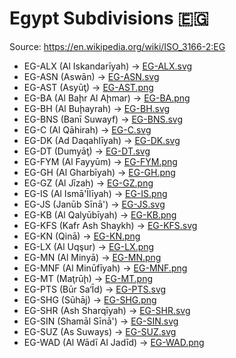 # Egypt Subdivisions 🇪🇬

Source: https://en.wikipedia.org/wiki/ISO_3166-2:EG

* EG-ALX (Al Iskandarīyah) -> [EG-ALX.svg](https://github.com/amckenna41/iso3166-flag-icons/blob/main/iso3166-2-icons/EG/EG-ALX.svg)
* EG-ASN (Aswān) -> [EG-ASN.svg](https://github.com/amckenna41/iso3166-flag-icons/blob/main/iso3166-2-icons/EG/EG-ASN.svg)
* EG-AST (Asyūţ) -> [EG-AST.png](https://github.com/amckenna41/iso3166-flag-icons/blob/main/iso3166-2-icons/EG/EG-AST.png)
* EG-BA (Al Baḩr Al Aḩmar) -> [EG-BA.png](https://github.com/amckenna41/iso3166-flag-icons/blob/main/iso3166-2-icons/EG/EG-BA.png)
* EG-BH (Al Buḩayrah) -> [EG-BH.svg](https://github.com/amckenna41/iso3166-flag-icons/blob/main/iso3166-2-icons/EG/EG-BH.svg)
* EG-BNS (Banī Suwayf) -> [EG-BNS.svg](https://github.com/amckenna41/iso3166-flag-icons/blob/main/iso3166-2-icons/EG/EG-BNS.svg)
* EG-C (Al Qāhirah) -> [EG-C.svg](https://github.com/amckenna41/iso3166-flag-icons/blob/main/iso3166-2-icons/EG/EG-C.svg)
* EG-DK (Ad Daqahlīyah) -> [EG-DK.svg](https://github.com/amckenna41/iso3166-flag-icons/blob/main/iso3166-2-icons/EG/EG-DK.svg)
* EG-DT (Dumyāţ) -> [EG-DT.svg](https://github.com/amckenna41/iso3166-flag-icons/blob/main/iso3166-2-icons/EG/EG-DT.svg)
* EG-FYM (Al Fayyūm) -> [EG-FYM.png](https://github.com/amckenna41/iso3166-flag-icons/blob/main/iso3166-2-icons/EG/EG-FYM.png)
* EG-GH (Al Gharbīyah) -> [EG-GH.png](https://github.com/amckenna41/iso3166-flag-icons/blob/main/iso3166-2-icons/EG/EG-GH.png)
* EG-GZ (Al Jīzah) -> [EG-GZ.png](https://github.com/amckenna41/iso3166-flag-icons/blob/main/iso3166-2-icons/EG/EG-GZ.png)
* EG-IS (Al Ismā'Īlīyah) -> [EG-IS.png](https://github.com/amckenna41/iso3166-flag-icons/blob/main/iso3166-2-icons/EG/EG-IS.png)
* EG-JS (Janūb Sīnā') -> [EG-JS.svg](https://github.com/amckenna41/iso3166-flag-icons/blob/main/iso3166-2-icons/EG/EG-JS.svg)
* EG-KB (Al Qalyūbīyah) -> [EG-KB.png](https://github.com/amckenna41/iso3166-flag-icons/blob/main/iso3166-2-icons/EG/EG-KB.png)
* EG-KFS (Kafr Ash Shaykh) -> [EG-KFS.svg](https://github.com/amckenna41/iso3166-flag-icons/blob/main/iso3166-2-icons/EG/EG-KFS.svg)
* EG-KN (Qinā) -> [EG-KN.png](https://github.com/amckenna41/iso3166-flag-icons/blob/main/iso3166-2-icons/EG/EG-KN.png)
* EG-LX (Al Uqşur) -> [EG-LX.png](https://github.com/amckenna41/iso3166-flag-icons/blob/main/iso3166-2-icons/EG/EG-LX.png)
* EG-MN (Al Minyā) -> [EG-MN.png](https://github.com/amckenna41/iso3166-flag-icons/blob/main/iso3166-2-icons/EG/EG-MN.png)
* EG-MNF (Al Minūfīyah) -> [EG-MNF.png](https://github.com/amckenna41/iso3166-flag-icons/blob/main/iso3166-2-icons/EG/EG-MNF.png)
* EG-MT (Maţrūḩ) -> [EG-MT.png](https://github.com/amckenna41/iso3166-flag-icons/blob/main/iso3166-2-icons/EG/EG-MT.png)
* EG-PTS (Būr Sa‘Īd) -> [EG-PTS.svg](https://github.com/amckenna41/iso3166-flag-icons/blob/main/iso3166-2-icons/EG/EG-PTS.svg)
* EG-SHG (Sūhāj) -> [EG-SHG.png](https://github.com/amckenna41/iso3166-flag-icons/blob/main/iso3166-2-icons/EG/EG-SHG.png)
* EG-SHR (Ash Sharqīyah) -> [EG-SHR.svg](https://github.com/amckenna41/iso3166-flag-icons/blob/main/iso3166-2-icons/EG/EG-SHR.svg)
* EG-SIN (Shamāl Sīnā') -> [EG-SIN.svg](https://github.com/amckenna41/iso3166-flag-icons/blob/main/iso3166-2-icons/EG/EG-SIN.svg)
* EG-SUZ (As Suways) -> [EG-SUZ.svg](https://github.com/amckenna41/iso3166-flag-icons/blob/main/iso3166-2-icons/EG/EG-SUZ.svg)
* EG-WAD (Al Wādī Al Jadīd) -> [EG-WAD.png](https://github.com/amckenna41/iso3166-flag-icons/blob/main/iso3166-2-icons/EG/EG-WAD.png)
